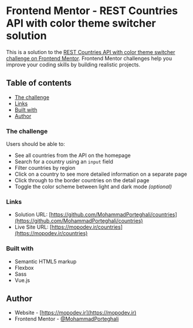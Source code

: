 # Frontend Mentor - REST Countries API with color theme switcher solution

This is a solution to the [REST Countries API with color theme switcher challenge on Frontend Mentor](https://www.frontendmentor.io/challenges/rest-countries-api-with-color-theme-switcher-5cacc469fec04111f7b848ca). Frontend Mentor challenges help you improve your coding skills by building realistic projects. 

## Table of contents

- [The challenge](#the-challenge)
- [Links](#links)
- [Built with](#built-with)
- [Author](#author)

### The challenge

Users should be able to:

- See all countries from the API on the homepage
- Search for a country using an `input` field
- Filter countries by region
- Click on a country to see more detailed information on a separate page
- Click through to the border countries on the detail page
- Toggle the color scheme between light and dark mode *(optional)*

### Links

- Solution URL: [https://github.com/MohammadPorteghali/countries](https://github.com/MohammadPorteghali/countries)
- Live Site URL: [https://mopodev.ir/countries](https://mopodev.ir/countries)

### Built with

- Semantic HTML5 markup
- Flexbox
- Sass
- Vue.js

## Author

- Website - [https://mopodev.ir](https://mopodev.ir)
- Frontend Mentor - [@MohammadPorteghali](https://www.frontendmentor.io/profile/MohammadPorteghali)
